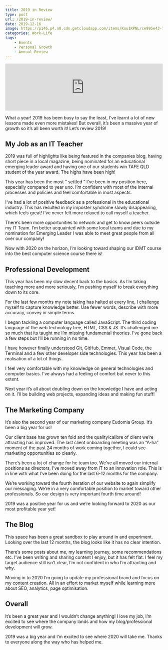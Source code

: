 ```yaml
---
title: 2019 in Review
type: post
url: /2019-in-review/
date: 2019-12-16
image: https://p146.p4.n0.cdn.getcloudapp.com/items/Kou1KPNL/ce995e43-746b-4d5c-8c5c-66ceca3e6a81.jpg?source=viewer&v=261edaa27e33abde0ebf8a193229bfe0
categories: Work-Life
tags: 
    - Events
    - Personal Growth
    - Annual Review
---
```


<iframe src="https://anchor.fm/mrashleyball/embed/episodes/2019-In-Review-e16ksqi" width="100%" frameborder="0" scrolling="no"></iframe>

What a year! 2019 has been busy to say the least, I’ve learnt a lot of new lessons made even more mistakes! But overall, it’s been a massive year of growth so it’s all been worth it! Let’s review 2019!

## My Job as an IT Teacher

2019 was full of highlights like being featured in the companies blog, having short piece in a local magazine, being nominated for an educational emerging leader award and having one of our students win TAFE QLD student of the year award. The highs have been high!

This year has been the most ” settled ” I’ve been in my position here, especially compared to year uno. I’m confident with most of the internal processes and policies and feel comfortable in most aspects.

I’ve had a lot of positive feedback as a professional in the educational industry. This has resulted in my imposter syndrome slowly disappearing, which feels great! I’ve never felt more relaxed to call myself a teacher.

There’s been more opportunities to network and get to know peers outside my IT Team. I’m better acquainted with some local teams and due to my nomination for Emerging Leader I was able to meet great people from all over our company!

Now with 2020 on the horizon, I’m looking toward shaping our IDMT course into the best computer science course there is!

## Professional Development

This year has been my slow decent back to the basics. As I’m taking teaching more and more seriously, I’m pushing myself to break everything down to its core.

For the last few months my note taking has halted at every line, I challenge myself to capture knowledge better. Use fewer words, describe with more accuracy, convey in simple terms.

I began tackling a computer language called JavaScript. The third coding language of the web technology tree, HTML, CSS &amp; JS. It’s challenged me so much that its taught me I’m missing fundamental theories. I’ve gone back a few steps but I’ll be running in no time.

I have however finally understood Git, GitHub, Emmet, Visual Code, the Terminal and a few other developer side technologies. This year has been a realisation of a lot of things.

I feel very comfortable with my knowledge on general technologies and computer basics. I’ve always had a feeling of comfort but never to this extent.

Next year it’s all about doubling down on the knowledge I have and acting on it. I’ll be building web projects, expanding ideas and making fun stuff!

## The Marketing Company

It’s also the second year of our marketing company Eudomia Group. It’s been a big year for us!

Our client base has grown ten fold and the quality/calibre of client we’re attracting has improved. The last client onboarding meeting was an “A-ha” moment of the past 24 months of work coming together, I could see marketing opportunities so clearly.

There’s been a lot of change for he team too. We’ve all moved our internal positions as directors, I’ve moved away from IT to an innovation role. This is in line with what I’ve been doing for the last 6-12 months for the company.

We’re working toward the fourth iteration of our website to again simplify our messaging. We’re in a very comfortable position to market toward other professionals. So our design is very important fourth time around!

2019 was a positive year for us and we’re looking forward to 2020 as our most profitable year yet!

## The Blog

This space has been a great sandbox to play around in and experiment. Looking over the last 12 months, the blog looks like it has no clear intention.

There’s some posts about me, my learning journey, some recommendations etc. I’ve been writing and sharing content I enjoy, but it has felt flat. I feel my target audience still isn’t clear, I’m not confident in who I’m attracting and why.

Moving in to 2020 I’m going to update my professional brand and focus on my content creation. All in an effort to market myself while learning more about SEO, analytics, page optimisation.

## Overall

It’s been a great year and I wouldn’t change anything! I love my job, I’m excited to see where the company lands and how my blog/professional development will grow.

2019 was a big year and I’m excited to see where 2020 will take me. Thanks to everyone along the way who has helped me.

<!-- <div class="geo geo-post" id="geo-post-1436" style="display: none"><span class="latitude">-26.6495925</span><span class="longitude">153.099707</span></div> -->